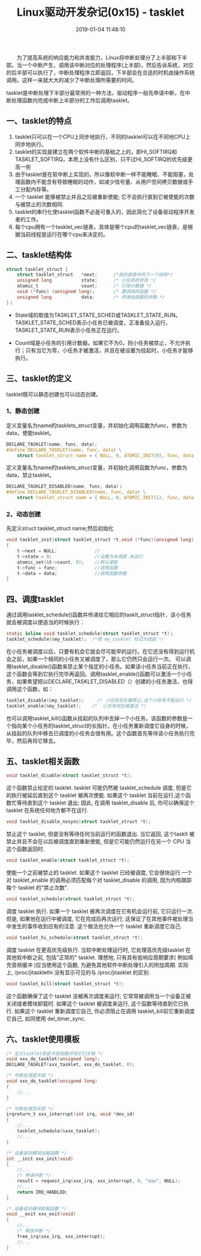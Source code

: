 ﻿---
title: Linux驱动开发杂记(0x15) - tasklet
date: 2019-01-04 11:48:10
tags: Linux驱动
categories: Linux驱动开发杂记
copyright: true
permalink: Linux-driver-development-notes/0x15-tasklet.html
---
　　为了提高系统的响应能力和并发能力，Linux将中断处理分了上半部和下半部。当一个中断产生，调用该中断对应的处理程序(上半部)，然后告诉系统，对应的后半部可以执行了，中断处理程序立即返回，下半部会在合适的时机由操作系统调用。这样一来就大大的减少了中断处理所需要的时间。

tasklet是中断处理下半部分最常用的一种方法，驱动程序一般先申请中断，在中断处理函数内完成中断上半部分的工作后调用tasklet。

## 一、tasklet的特点
1. tasklet只可以在一个CPU上同步地执行，不同的tasklet可以在不同地CPU上同步地执行。
2. tasklet的实现是建立在两个软件中断的基础之上的，即HI_SOFTIRQ和TASKLET_SOFTIRQ，本质上没有什么区别，只不过HI_SOFTIRQ的优先级更高一些
3. 由于tasklet是在软中断上实现的，所以像软中断一样不能睡眠、不能阻塞，处理函数内不能含有导致睡眠的动作，如减少信号量、从用户空间拷贝数据或手工分配内存等。
4. 一个 tasklet 能够被禁止并且之后被重新使能; 它不会执行直到它被使能的次数与被禁止的次数相同.
5. tasklet的串行化使tasklet函数不必是可重入的，因此简化了设备驱动程序开发者的工作。
6. 每个cpu拥有一个tasklet_vec链表，具体是哪个cpu的tasklet_vec链表，是根据当前线程是运行在哪个cpu来决定的。

## 二、tasklet结构体
```c
struct tasklet_struct {
	struct tasklet_struct 	*next;		/*指向链表中的下一个结构*/
	unsigned long 			state;		/* 小任务的状态 */
	atomic_t 				count;		/* 引用计数器 */
	void (*func) (unsigned long);		/* 要调用的函数 */
	unsigned long 			data;		/* 传递给函数的参数 */
}；
```
+ State域的取值为TASKLET_STATE_SCHED或TASKLET_STATE_RUN。TASKLET_STATE_SCHED表示小任务已被调度，正准备投入运行，TASKLET_STATE_RUN表示小任务正在运行。

+ Count域是小任务的引用计数器。如果它不为0，则小任务被禁止，不允许执行；只有当它为零，小任务才被激活，并且在被设置为挂起时，小任务才能够执行。

## 三、tasklet的定义
tasklet既可以静态创建也可以动态创建。
### 1、静态创建
定义变量名为name的tasklets_struct变量，并初始化调用函数为func，参数为data，使能tasklet。
```c
DECLARE_TASKLET(name, func, data);
#define DECLARE_TASKLET(name, func, data) \
	struct tasklet_struct name = { NULL, 0, ATOMIC_INIT(0), func, data }
```
定义变量名为name的tasklets_struct变量，并初始化调用函数为func，参数为data，禁止tasklet。
```c
DECLARE_TASKLET_DISABLED(name, func, data)；
#define DECLARE_TASKLET_DISABLED(name, func, data) \
	struct tasklet_struct name = { NULL, 0, ATOMIC_INIT(1), func, data }
```
### 2、动态创建
先定义struct tasklet_struct name;然后初始化 
```c
void tasklet_init(struct tasklet_struct *t,void (*func)(unsigned long), unsigned long data)
{
    t->next = NULL;              //
    t->state = 0;                //设置为未调度 未运行  
    atomic_set(&t->count, 0);    //默认使能
    t->func = func;              //调用函数
    t->data = data;              //调用函数参数
}
```
## 四、调度tasklet
通过调用tasklet_schedule()函数并传递给它相应的tasklt_struct指针，该小任务就会被调度以便适当的时候执行：
```c
static inline void tasklet_schedule(struct tasklet_struct *t)；
tasklet_schedule(&my_tasklet);  /*把 my_tasklet 标记为挂起 */
```
在小任务被调度以后，只要有机会它就会尽可能早的运行。在它还没有得到运行机会之前，如果一个相同的小任务又被调度了，那么它仍然只会运行一次。
       可以调用tasklet_disable()函数来禁止某个指定的小任务。如果该小任务当前正在执行，这个函数会等到它执行完毕再返回。调用tasklet_enable()函数可以激活一个小任务，如果希望把以DECLARE_TASKLET_DISABLED（）创建的小任务激活，也得调用这个函数，如：
```c
tasklet_disable(&my_tasklet);     /* 小任务现在被禁止,这个小任务不能运行 */
tasklet_enable(&my_tasklet);    /*  小任务现在被激活 */
```
也可以调用tasklet_kill()函数从挂起的队列中去掉一个小任务。该函数的参数是一个指向某个小任务的tasklet_struct的长指针。在小任务重新调度它自身的时候，从挂起的队列中移去已调度的小任务会很有用。这个函数首先等待该小任务执行完毕，然后再将它移去。

## 五、tasklet相关函数
```c
void tasklet_disable(struct tasklet_struct *t);
```
这个函数禁止给定的 tasklet. tasklet 可能仍然被 tasklet_schedule 调度, 但是它的执行被延后直到这个 tasklet 被再次使能. 如果这个 tasklet 当前在运行,这个函数忙等待直到这个 tasklet 退出; 因此, 在调用 tasklet_disable 后, 你可以确保这个 tasklet 在系统任何地方都不在运行.
```c
void tasklet_disable_nosync(struct tasklet_struct *t);
```
禁止这个 tasklet, 但是没有等待任何当前运行的函数退出. 当它返回, 这个tasklt 被禁止并且不会在以后被调度直到重新使能, 但是它可能仍然运行在另一个 CPU 当这个函数返回时.
```c
void tasklet_enable(struct tasklet_struct *t);
```
使能一个之前被禁止的 tasklet. 如果这个 tasklet 已经被调度, 它会很快运行.一个对 tasklet_enable 的调用必须匹配每个对 tasklet_disable 的调用, 因为内核跟踪每个 tasklet 的"禁止次数".
```c
void tasklet_schedule(struct tasklet_struct *t);
```
调度 tasklet 执行. 如果一个 tasklet 被再次调度在它有机会运行前, 它只运行一次. 但是, 如果他在运行中被调度, 它在完成后再次运行; 这保证了在其他事件被处理当中发生的事件收到应有的注意. 这个做法也允许一个 tasklet 重新调度它自己.
```c
void tasklet_hi_schedule(struct tasklet_struct *t);
```
调度 tasklet 在更高优先级执行. 当软中断处理运行时, 它处理高优先级tasklet 在其他软中断之前, 包括"正常的" tasklet. 理想地, 只有具有低响应周期要求( 例如填充音频缓冲 )应当使用这个函数, 为避免其他软件中断处理引入的附加周期. 实际上, /proc/jitasklethi 没有显示可见的与 /proc/jitasklet 的区别.
```c
void tasklet_kill(struct tasklet_struct *t);
```
这个函数确保了这个 tasklet 没被再次调度来运行; 它常常被调用当一个设备正被关闭或者模块卸载时. 如果这个 tasklet 被调度来运行, 这个函数等待直到它已执行. 如果这个 tasklet 重新调度它自己, 你必须阻止在调用 tasklet_kill前它重新调度它自己, 如同使用 del_timer_sync.

## 六、tasklet使用模板
```c
/* 定义tasklet和底半部函数并将它们关联 */
void xxx_do_tasklet(unsigned long);
DECLARE_TASKLET(xxx_tasklet, xxx_do_tasklet, 0);

/* 中断处理底半部 */
void xxx_do_tasklet(unsigned long)
{
    //...
}

/* 中断处理顶半部 */
irqreturn_t xxx_interrupt(int irq, void *dev_id)
{
    //...
    tasklet_schedule(&xxx_tasklet);
    //...
}

/* 设备驱动模块加载函数 */
int __init xxx_init(void)
{
    //...
    /* 申请中断 */
    result = request_irq(xxx_irq, xxx_interrupt, 0, "xxx", NULL);
    //...
    return IRQ_HANDLED;
}

/* 设备驱动模块卸载函数 */
void __exit xxx_exit(void)
{
    //...
    /* 释放中断 */
    free_irq(xxx_irq, xxx_interrupt);
    //...
}
```
